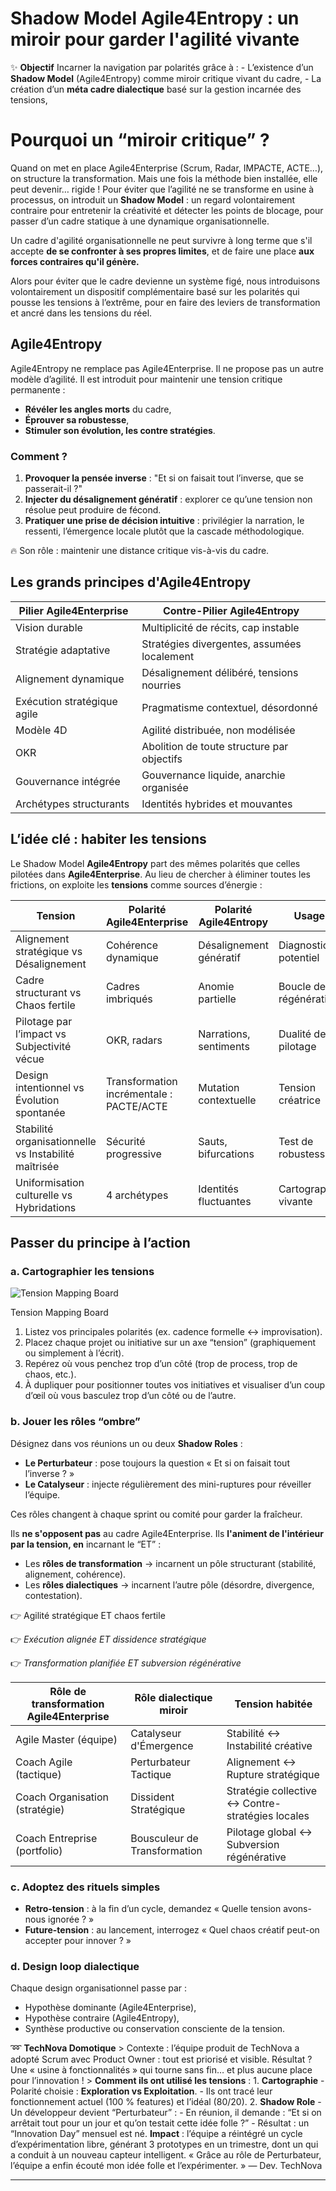 # Shadow Model Agile4Entropy : un miroir pour garder l'agilité vivante



✨ **Objectif** Incarner la navigation par polarités grâce à : - L’existence d’un **Shadow Model** (Agile4Entropy) comme miroir critique vivant du cadre, - La création d’un **méta cadre dialectique** basé sur la gestion incarnée des tensions,

# Pourquoi un “miroir critique” ?

Quand on met en place Agile4Enterprise (Scrum, Radar, IMPACTE, ACTE…), on structure la transformation. Mais une fois la méthode bien installée, elle peut devenir… rigide ! Pour éviter que l’agilité ne se transforme en usine à processus, on introduit un **Shadow Model** : un regard volontairement contraire pour entretenir la créativité et détecter les points de blocage, pour passer d’un cadre statique à une dynamique organisationnelle. 

Un cadre d'agilité organisationnelle ne peut survivre à long terme que s'il accepte **de se confronter à ses propres limites**, et de faire une place **aux forces contraires qu'il génère.**

Alors pour éviter que le cadre devienne un système figé, nous introduisons volontairement un dispositif complémentaire basé sur les polarités qui pousse les tensions à l’extrême, pour en faire des leviers de transformation et ancré dans les tensions du réel.

## Agile4Entropy

Agile4Entropy ne remplace pas Agile4Enterprise. Il ne propose pas un autre modèle d’agilité. Il est introduit pour maintenir une tension critique permanente :

- **Révéler les angles morts** du cadre,
- **Éprouver sa robustesse**,
- **Stimuler son évolution, les contre stratégies**.

### Comment ?

1. **Provoquer la pensée inverse** : "Et si on faisait tout l’inverse, que se passerait-il ?"
2. **Injecter du désalignement génératif** : explorer ce qu’une tension non résolue peut produire de fécond.
3. **Pratiquer une prise de décision intuitive** : privilégier la narration, le ressenti, l’émergence locale plutôt que la cascade méthodologique.

🔥 Son rôle : maintenir une distance critique vis-à-vis du cadre.

## Les grands principes d'Agile4Entropy

| Pilier Agile4Enterprise | Contre-Pilier Agile4Entropy |
| --- | --- |
| Vision durable | Multiplicité de récits, cap instable |
| Stratégie adaptative | Stratégies divergentes, assumées localement |
| Alignement dynamique | Désalignement délibéré, tensions nourries |
| Exécution stratégique agile | Pragmatisme contextuel, désordonné |
| Modèle 4D | Agilité distribuée, non modélisée |
| OKR | Abolition de toute structure par objectifs |
| Gouvernance intégrée | Gouvernance liquide, anarchie organisée |
| Archétypes structurants | Identités hybrides et mouvantes |

## L’idée clé : habiter les tensions

Le Shadow Model **Agile4Entropy** part des mêmes polarités que celles pilotées dans **Agile4Enterprise**. Au lieu de chercher à éliminer toutes les frictions, on exploite les **tensions** comme sources d’énergie :

| Tension | Polarité Agile4Enterprise | Polarité Agile4Entropy | Usage |
| --- | --- | --- | --- |
| Alignement stratégique vs Désalignement | Cohérence dynamique | Désalignement génératif | Diagnostic potentiel |
| Cadre structurant vs Chaos fertile | Cadres imbriqués | Anomie partielle | Boucle de régénération |
| Pilotage par l’impact vs Subjectivité vécue | OKR, radars | Narrations, sentiments | Dualité de pilotage |
| Design intentionnel  vs Évolution spontanée | Transformation incrémentale : PACTE/ACTE | Mutation contextuelle | Tension créatrice |
| Stabilité organisationnelle vs Instabilité maîtrisée | Sécurité progressive | Sauts, bifurcations | Test de robustesse |
| Uniformisation culturelle vs Hybridations | 4 archétypes | Identités fluctuantes | Cartographie vivante |

## Passer du principe à l’action

### a. Cartographier les tensions

![Tension Mapping Board](Shadow%20Model%20Agile4Entropy%20un%20miroir%20pour%20garder%20l%201e390eaf28ff80639db4f70b50ac8e2b/image.png)

Tension Mapping Board

1. Listez vos principales polarités (ex. cadence formelle ↔ improvisation).
2. Placez chaque projet ou initiative sur un axe “tension” (graphiquement ou simplement à l’écrit).
3. Repérez où vous penchez trop d’un côté (trop de process, trop de chaos, etc.).
4. À dupliquer pour positionner toutes vos initiatives et visualiser d’un coup d’œil où vous basculez trop d’un côté ou de l’autre.

### b. Jouer les rôles “ombre”

Désignez dans vos réunions un ou deux **Shadow Roles** :

- **Le Perturbateur** : pose toujours la question « Et si on faisait tout l’inverse ? »
- **Le Catalyseur** : injecte régulièrement des mini-ruptures pour réveiller l’équipe.

Ces rôles changent à chaque sprint ou comité pour garder la fraîcheur.

Ils **ne s'opposent pas** au cadre Agile4Enterprise. Ils **l'animent de l'intérieur par la tension, en** incarnant le “ET” :

- Les **rôles de transformation** → incarnent un pôle structurant (stabilité, alignement, cohérence).
- Les **rôles dialectiques** → incarnent l’autre pôle (désordre, divergence, contestation).

👉 Agilité stratégique ET chaos fertile

👉 *Exécution alignée ET dissidence stratégique*

👉 *Transformation planifiée ET subversion régénérative*

| Rôle de transformation Agile4Enterprise | Rôle dialectique miroir | Tension habitée |
| --- | --- | --- |
| Agile Master (équipe) | Catalyseur d'Émergence | Stabilité ↔ Instabilité créative |
| Coach Agile (tactique) | Perturbateur Tactique | Alignement ↔ Rupture stratégique |
| Coach Organisation (stratégie) | Dissident Stratégique | Stratégie collective ↔ Contre-stratégies locales |
| Coach Entreprise (portfolio) | Bousculeur de Transformation | Pilotage global ↔ Subversion régénérative |

### c. Adoptez des rituels simples

- **Retro-tension** : à la fin d’un cycle, demandez « Quelle tension avons-nous ignorée ? »
- **Future-tension** : au lancement, interrogez « Quel chaos créatif peut-on accepter pour innover ? »

### **d. Design loop dialectique**

Chaque design organisationnel passe par :

- Hypothèse dominante (Agile4Enterprise),
- Hypothèse contraire (Agile4Entropy),
- Synthèse productive ou conservation consciente de la tension.

➿ **TechNova Domotique** > Contexte : l’équipe produit de TechNova a adopté Scrum avec Product Owner : tout est priorisé et visible. Résultat ? Une « usine à fonctionnalités » qui tourne sans fin… et plus aucune place pour l’innovation ! > **Comment ils ont utilisé les tensions** : 1. **Cartographie** - Polarité choisie : **Exploration vs Exploitation**. - Ils ont tracé leur fonctionnement actuel (100 % features) et l’idéal (80/20). 2. **Shadow Role** - Un développeur devient “Perturbateur” : - En réunion, il demande : “Et si on arrêtait tout pour un jour et qu’on testait cette idée folle ?” - Résultat : un “Innovation Day” mensuel est né. **Impact** : l’équipe a réintégré un cycle d’expérimentation libre, générant 3 prototypes en un trimestre, dont un qui a conduit à un nouveau capteur intelligent. « Grâce au rôle de Perturbateur, l’équipe a enfin écouté mon idée folle et l’expérimenter. » — Dev. TechNova

---

#
